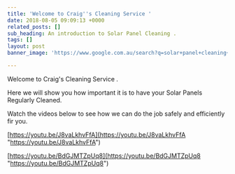 ```yaml
---
title: 'Welcome to Craig''s Cleaning Service '
date: 2018-08-05 09:09:13 +0000
related_posts: []
sub_heading: An introduction to Solar Panel Cleaning .
tags: []
layout: post
banner_image: 'https://www.google.com.au/search?q=solar+panel+cleaning+loveday&rlz=1C9BKJA_enAU702AU702&hl=en-GB&prmd=sivn&source=lnms&tbm=isch&sa=X&ved=0ahUKEwiUqcPOqtXcAhXEWLwKHfVvBMkQ_AUIEigC&biw=768&bih=909&dpr=2#imgrc=unK6ugyT_9HyiM:'

---
```

Welcome to Craig's Cleaning Service .

Here we will show you how important it is to have your Solar Panels Regularly Cleaned.

Watch the videos below to see how we can do the job safely and efficiently fir you.

[https://youtu.be/J8vaLkhvFfA](https://youtu.be/J8vaLkhvFfA "https://youtu.be/J8vaLkhvFfA")

[https://youtu.be/BdGJMTZpUq8](https://youtu.be/BdGJMTZpUq8 "https://youtu.be/BdGJMTZpUq8")